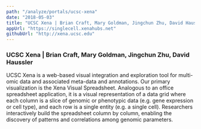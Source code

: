 ```yaml
---
path: "/analyze/portals/ucsc-xena"
date: "2018-05-03"
title: "UCSC Xena | Brian Craft, Mary Goldman, Jingchun Zhu, David Haussler"
appUrl: "https://singlecell.xenahubs.net"
githubUrl: "http://xena.ucsc.edu"
---
```


### UCSC Xena | Brian Craft, Mary Goldman, Jingchun Zhu, David Haussler

UCSC Xena is a web-based visual integration and exploration tool for multi-omic data and associated meta-data and annotations. Our primary visualization is the Xena Visual Spreadsheet. Analogous to an office spreadsheet application, it is a visual representation of a data grid where each column is a slice of genomic or phenotypic data (e.g. gene expression or cell type), and each row is a single entity (e.g. a single cell). Researchers interactively build the spreadsheet column by column, enabling the discovery of patterns and correlations among genomic parameters.
